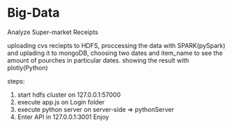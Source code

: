 # Big-Data
Analyze Super-market Receipts  

uploading cvs reciepts to HDFS,
proccessing the data with SPARK(pySpark) and uplading it to mongoDB,
choosing two dates and item_name to see the amount of pourches in particular dates. 
showing the result with plotly(Python)

steps:
1. start hdfs cluster on 127.0.0.1:57000
2. execute app.js on Login folder
3. execute python server on server-side => pythonServer
4. Enter API in 127.0.0.1:3001 
Enjoy 

